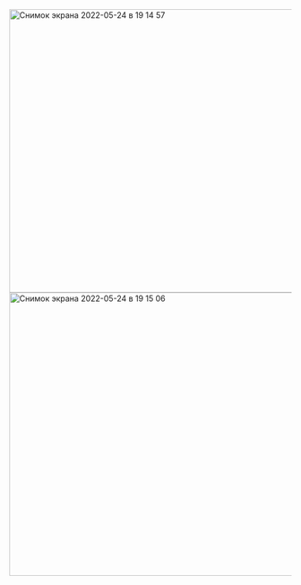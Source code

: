 
<img width="506" alt="Снимок экрана 2022-05-24 в 19 14 57" src="https://user-images.githubusercontent.com/49156359/170045757-f61e2a42-9957-495b-8d9d-9b44db09c99d.png">
<img width="506" alt="Снимок экрана 2022-05-24 в 19 15 06" src="https://user-images.githubusercontent.com/49156359/170045786-edfad108-5c9f-43e9-81be-c68f25def099.png">
